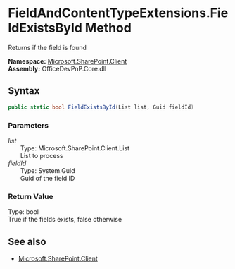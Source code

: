 # FieldAndContentTypeExtensions.FieldExistsById Method  
Returns if the field is found  

**Namespace:** [Microsoft.SharePoint.Client](Microsoft.SharePoint.Client.md)  
**Assembly:** OfficeDevPnP.Core.dll  
## Syntax
```C#
public static bool FieldExistsById(List list, Guid fieldId)
```
### Parameters
*list*  
&emsp;&emsp;Type: Microsoft.SharePoint.Client.List  
&emsp;&emsp;List to process  
*fieldId*  
&emsp;&emsp;Type: System.Guid  
&emsp;&emsp;Guid of the field ID  
### Return Value
Type: bool  
True if the fields exists, false otherwise

## See also
- [Microsoft.SharePoint.Client](Microsoft.SharePoint.Client.md)
